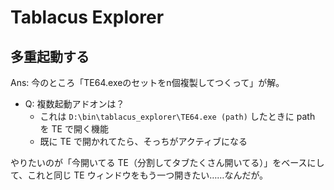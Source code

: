 # Tablacus Explorer

## 多重起動する
Ans: 今のところ「TE64.exeのセットをn個複製してつくって」が解。

- Q: 複数起動アドオンは？
    - これは `D:\bin\tablacus_explorer\TE64.exe (path)` したときに path を TE で開く機能
    - 既に TE で開かれてたら、そっちがアクティブになる

やりたいのが「今開いてる TE（分割してタブたくさん開いてる）」をベースにして、これと同じ TE ウィンドウをもう一つ開きたい……なんだが。
